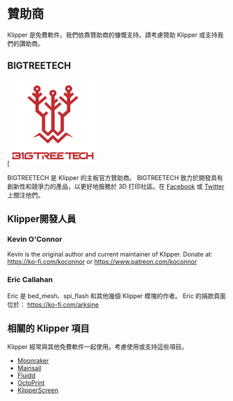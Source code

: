 # 贊助商

Klipper 是免費軟件。我們依靠贊助商的慷慨支持。請考慮贊助 Klipper 或支持我們的讚助商。

## BIGTREETECH

[<img src="./img/sponsors/BTT_BTT.png" width="200" />

BIGTREETECH 是 Klipper 的主板官方贊助商。 BIGTREETECH 致力於開發具有創新性和競爭力的產品，以更好地服務於 3D 打印社區。在 [Facebook](https://www.facebook.com/BIGTREETECH) 或 [Twitter](https://twitter.com/BigTreeTech) 上關注他們。

## Klipper開發人員

### Kevin O'Connor

Kevin is the original author and current maintainer of Klipper. Donate at: <https://ko-fi.com/koconnor> or <https://www.patreon.com/koconnor>

### Eric Callahan

Eric 是 bed_mesh、spi_flash 和其他幾個 Klipper 模塊的作者。 Eric 的捐款頁面位於： <https://ko-fi.com/arksine>

## 相關的 Klipper 項目

Klipper 經常與其他免費軟件一起使用。考慮使用或支持這些項目。

* [Moonraker](https://github.com/Arksine/moonraker)
* [Mainsail](https://github.com/mainsail-crew/mainsail)
* [Fluidd](https://github.com/fluidd-core/fluidd)
* [OctoPrint](https://octoprint.org/)
* [KlipperScreen](https://github.com/jordanruthe/KlipperScreen)
